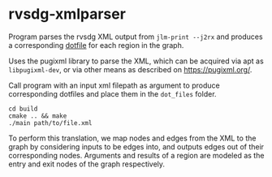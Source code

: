 # rvsdg-xmlparser

Program parses the rvsdg XML output from `jlm-print --j2rx` and
produces a corresponding [dotfile](https://graphviz.gitlab.io/) for each region in the graph.

Uses the pugixml library to parse the XML, which can be acquired via apt as
`libpugixml-dev`, or via other means as described on https://pugixml.org/.

Call program with an input xml filepath as argument to produce
corresponding dotfiles and place them in the `dot_files` folder.
```
cd build
cmake .. && make
./main path/to/file.xml
```
To perform this translation, we map nodes and edges from the XML to the graph
by considering inputs to be edges into, and outputs edges out of their
corresponding nodes. Arguments and results of a region are modeled as the entry
and exit nodes of the graph respectively.
